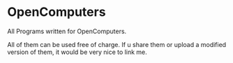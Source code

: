 # OpenComputers
All Programs written for OpenComputers.

All of them can be used free of charge. If u share them or upload a modified version of them, it would be very nice to link me.

